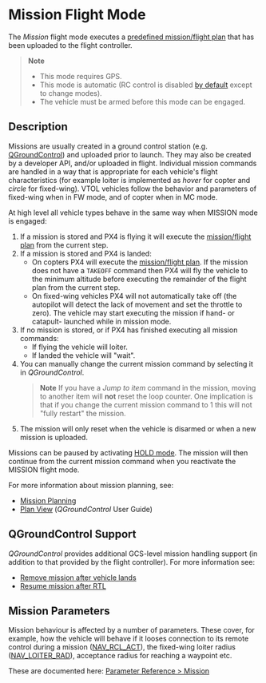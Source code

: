 # Mission Flight Mode

The *Mission* flight mode executes a [predefined mission/flight plan](../flying/missions.md) that has been uploaded to the flight controller. 

> **Note** 
>  * This mode requires GPS.
>  * This mode is automatic (RC control is disabled [by default](../advanced_config/parameter_reference.md#COM_RC_OVERRIDE) except to change modes).
>  * The vehicle must be armed before this mode can be engaged.

## Description

Missions are usually created in a ground control station (e.g. [QGroundControl](https://docs.qgroundcontrol.com/en/PlanView/PlanView.html)) and uploaded prior to launch. They may also be created by a developer API, and/or uploaded in flight. Individual mission commands are handled in a way that is appropriate for each vehicle's flight characteristics (for example loiter is implemented as *hover* for copter and *circle* for fixed-wing). VTOL vehicles follow the behavior and parameters of fixed-wing when in FW mode, and of copter when in MC mode.

At high level all vehicle types behave in the same way when MISSION mode is engaged:

1. If a mission is stored and PX4 is flying it will execute the [mission/flight plan](../flying/missions.md) from the current step.
1. If a mission is stored and PX4 is landed:
   * On copters PX4 will execute the [mission/flight plan](../flying/missions.md). If the mission does not have a `TAKEOFF` command then PX4 will fly the vehicle to the minimum altitude before executing the remainder of the flight plan from the current step.
   * On fixed-wing vehicles PX4 will not automatically take off (the autopilot will detect the lack of movement and set the throttle to zero). The vehicle may start executing the mission if hand- or catapult- launched while in mission mode.  
1. If no mission is stored, or if PX4 has finished executing all mission commands:
   * If flying the vehicle will loiter.
   * If landed the vehicle will "wait".
1. You can manually change the current mission command by selecting it in *QGroundControl*. 
   > **Note** If you have a *Jump to item* command in the mission, moving to another item will **not** reset the loop counter. One implication is that if you change the current mission command to 1 this will not "fully restart" the mission.
1. The mission will only reset when the vehicle is disarmed or when a new mission is uploaded.

Missions can be paused by activating [HOLD mode](../flight_modes/hold.md). The mission will then continue from the current mission command when you reactivate the MISSION flight mode.
 
For more information about mission planning, see:
* [Mission Planning](../flying/missions.md)
* [Plan View](https://docs.qgroundcontrol.com/en/PlanView/PlanView.html) (*QGroundControl* User Guide)


## QGroundControl Support

*QGroundControl* provides additional GCS-level mission handling support (in addition to that provided by the flight controller). For more information see:
* [Remove mission after vehicle lands](https://docs.qgroundcontrol.com/en/releases/stable_v3.2_long.html#remove-mission-after-vehicle-lands) 
* [Resume mission after RTL](https://docs.qgroundcontrol.com/en/releases/stable_v3.2_long.html#resume-mission)


## Mission Parameters

Mission behaviour is affected by a number of parameters. These cover, for example, how the vehicle will behave if it looses connection to its remote control during a mission ([NAV_RCL_ACT](../advanced_config/parameter_reference.md#NAV_RCL_ACT)), the fixed-wing loiter radius ([NAV_LOITER_RAD](../advanced_config/parameter_reference.md#NAV_LOITER_RAD)), acceptance radius for reaching a waypoint etc.

These are documented here: [Parameter Reference > Mission](../advanced_config/parameter_reference.md#mission)


